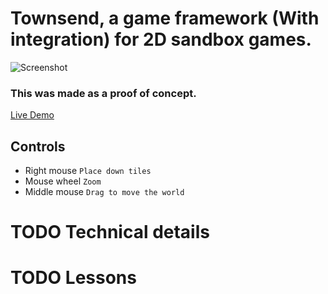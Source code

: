 # Townsend, a game framework (With integration) for 2D sandbox games.
![Screenshot](https://i.imgur.com/pIPFUwy.png)
### This was made as a proof of concept.

[Live Demo](https://townsend.drankarizonaice.repl.co/)

## Controls
- Right mouse `Place down tiles`
- Mouse wheel `Zoom`
- Middle mouse `Drag to move the world`

# TODO Technical details

# TODO Lessons
